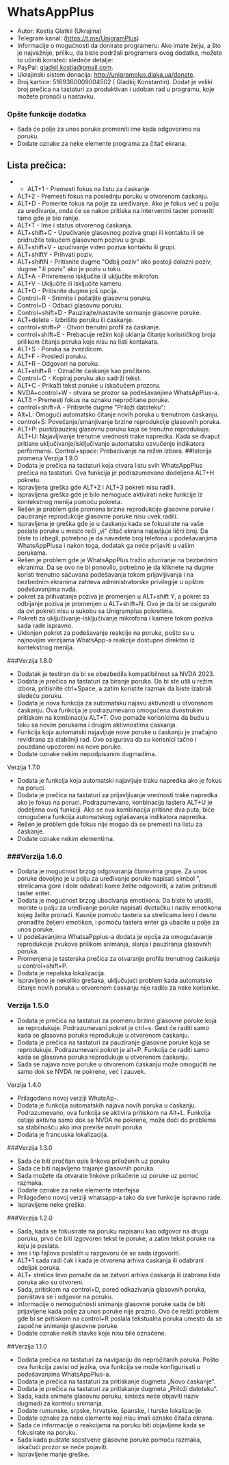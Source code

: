 # WhatsAppPlus
* Autor: Kostia Glatkii (Ukrajina)
* Telegram kanal:
(https://t.me/UnigramPlus)
* Informacije o mogućnosti da donirate programeru:
Ako imate želju, a što je najvažnije, priliku, da biste podržali programera ovog dodatka, možete to učiniti koristeći sledeće detalje:
* PayPal: gladkii.kostia@gmail.com.
* Ukrajinski sistem donacija:
http://unigramplus.diaka.ua/donate.
* Broj kartice:
5169360009004502 ( Gladkij Konstantin).
Dodat je veliki broj prečica na tastaturi za produktivan i udoban rad u programu, koje možete pronaći u nastavku.
### Opšte funkcije dodatka
* Sada će polje za unos poruke promeniti ime kada odgovorimo na poruku.
* Dodate oznake za neke elemente programa za čitač ekrana.
## Lista prečica:
* * ALT+1 - Premesti fokus na listu za ćaskanje.
* ALT+2 - Premesti fokus na poslednju poruku u otvorenom ćaskanju.
* ALT+D - Pomerite fokus na polje za uređivanje. Ako je fokus već u polju za uređivanje, onda će se nakon pritiska na interventni taster pomeriti tamo gde je bio ranije.
* ALT+T - Ime i status otvorenog ćaskanja.
* ALT+shift+C - Upućivanje glasovnog poziva grupi ili kontaktu ili se pridružite tekućem glasovnom pozivu u grupi.
* ALT+shift+V - upućivanje video poziva kontaktu ili grupi.
* ALT+shiftY - Prihvati poziv.
* ALT+shiftN - Pritisnite dugme "Odbij poziv" ako postoji dolazni poziv,  dugme "ili poziv" ako je poziv u toku.
* ALT+A - Privremeno isključite ili uključite mikrofon.
* ALT+V - Uključite ili isključite kameru.
* ALT+O - Pritisnite dugme još opcija.
* Control+R - Snimite i pošaljite glasovnu poruku.
* Control+D - Odbaci glasovnu poruku.
* Control+shift+D - Pauzirajte/nastavite snimanje glasovne poruke.
* ALT+delete - Izbrišite poruku ili ćaskanje.
* control+shift+P - Otvori trenutni profil za ćaskanje.
* control+shift+E - Prebacuje režim koji uklanja čitanje korisničkog broja prilikom čitanja poruka koje nisu na listi kontakata.
* ALT+S - Poruka sa zvezdicom.
* ALT+F - Prosledi poruku.
* ALT+R - Odgovori na poruku.
* ALT+shift+R - Označite ćaskanje kao pročitano.
* Control+C - Kopiraj poruku ako sadrži tekst.
* ALT+C - Prikaži tekst poruke u iskačućem prozoru.
* NVDA+control+W - otvara se prozor sa podešavanjima WhatsApPlus-a.
* ALT3 – Premesti fokus na oznaku nepročitane poruke.
* control+shift+A - Pritisnite dugme "Priloži datoteku":
* Alt+L: Omogući automatsko čitanje novih poruka u trenutnom ćaskanju.
* control+S: Povećanje/smanjivanje brzine reprodukcije glasovnih poruka.
* ALT+P: pusti/pauziraj glasovnu poruku koja se trenutno reprodukuje.
ALT+U: Najavljivanje trenutne vrednosti trake napredka. Kada se dvaput pritisne uključivanje/isključivanje automatsko ozvučenje indikatora performansi.
Control+space: Prebacivanje na režim izbora.
##Istorija promena
Verzija 1.9.0
* Dodata je prečica na tastaturi koja otvara listu svih WhatsAppPlus prečica na tastaturi. Ova funkcija je podrazumevano dodeljena ALT+H pokretu.
* Ispravljena greška gde ALT+2 i ALT+3 pokreti nisu radili.
* Ispravljena greška gde je bilo nemoguće aktivirati neke funkcije iz kontekstnog menija pomoću pokreta.
* Rešen je problem gde promena brzine reprodukcije glasovne poruke i pauziranje reprodukcije glasovne poruke nisu uvek radili.
* Ispravljena je greška gde je u ćaskanju kada se fokusirate na vaše poslate poruke u mesto reči „vi“ čitač ekrana najavljuje lični broj. Da biste to izbegli, potrebno je da navedete broj telefona u podešavanjima WhatsAppPlusa i nakon toga, dodatak ga neće prijaviti u vašim porukama.
* Rešen je problem gde je WhatsAppPlus tražio ažuriranje na bezbednim ekranima. Da se ovo ne bi ponovilo, potrebno je da kliknete na dugme koristi trenutno sačuvana podešavanja tokom prijavljivanja i na bezbednim ekranima zahteva administratorske privilegije u opštim podešavanjima nvda.
* pokret za prihvatanje poziva je promenjen u ALT+shift Y, a pokret za odbijanje poziva je promenjen u ALT+shift+N. Ovo je da bi se osiguralo da ovi pokreti nisu u sukobu sa Unigramplus pokretima.
* Pokreti za uključivanje-isključivanje mikrofona i kamere tokom poziva sada rade ispravno.
* Uklonjen pokret za podešavanje reakcije na poruke, pošto su u najnovijim verzijama WhatsApp-a reakcije dostupne direktno iz kontekstnog menija.


###Verzija 1.8.0
* Dodatak je testiran da bi se obezbedila kompatibilnost sa NVDA 2023.
* Dodata je prečica na tastaturi za biranje poruka. Da bi ste ušli u režim izbora, pritisnite ctrl+Space, a zatim koristite razmak da biste izabrali sledeću poruku.
* Dodata je nova funkcija za automatsku najavu aktivnosti u otvorenom ćaskanju. Ova funkcija je podrazumevano omogućena dvostrukim pritiskom na kombinaciju ALT+T. Ovo pomaže korisnicima da budu u toku sa novim porukama i drugim aktivnostima ćaskanja.
* Funkcija koja automatski najavljuje nove poruke u ćaskanju je značajno revidirana za stabilniji rad. Ovo osigurava da su korisnici tačno i pouzdano upozoreni na nove poruke.
* Dodate oznake nekim nepodpisanim dugmadima.

Verzija 1.7.0
* Dodata je funkcija koja automatski najavljuje traku napredka ako je fokus na poruci.
* Dodata je prečica na tastaturi za prijavljivanje vrednosti trake napredka ako je fokus na poruci. Podrazumevano, konbinacija tastera ALT+U je dodeljena ovoj funkciji. Ako se ova kombinacija pritisne dva puta, biće omogućena funkcija automatskog oglašavanja indikatora napredka.
* Rešen je problem gde fokus nije mogao da se premesti na listu za ćaskanje.
* Dodate oznake nekim elementima.
### ###Verzija 1.6.0
* Dodata je mogućnost brzog odgovaranja članovima grupe. Za unos poruke dovoljno je u polju za uređivanje poruke napisati simbol ", strelicama gore i dole odabrati kome želite odgovoriti, a zatim pritisnuti taster enter.
* Dodata je mogućnost brzog ubacivanja emotikona. Da biste to uradili, morate u polju za uređivanje poruke napisati dvotačku i naziv emotikona kojeg želite pronaći. Kasnije pomoću tastera sa strelicama levo i desno pronađite željeni emotikon, i pomoću tastera enter ga ubacite u polje za unos poruke.
* U podešavanjima WhatsaPpplus-a dodata je opcija za omogućavanje reprodukcije zvukova prilikom snimanja, slanja i pauziranja glasovnih poruka.
* Promenjena je tasterska prečica za otvaranje profila trenutnog ćaskanja u control+shift+P.
* Dodata je nepalska lokalizacija.
* Ispravljeno je nekoliko grešaka, uključujući problem kada automatsko čitanje novih poruka u otvorenom ćaskanju nije radilo za neke korisnike.

### Verzija 1.5.0
* Dodata je prečica na tastaturi za promenu brzine glasovne poruke koja se reprodukuje. Podrazumevani pokret je ctrl+s. Gest će raditi samo kada se glasovna poruka reprodukuje u otvorenom ćaskanju.
* Dodata je prečica na tastaturi za pauziranje glasovne poruke koja se reprodukuje. Podrazumevani pokret je alt+P. Funkcija će raditi samo kada se glasovna poruka reprodukuje u otvorenom ćaskanju.
* Sada se najava nove poruke u otvorenom ćaskanju može omogućiti ne samo dok se NVDA ne pokrene, već i zauvek.

Verzija 1.4.0
* Prilagođeno novoj verziji WhatsAp-.
* Dodata je funkcija automatskih najava novih poruka u ćaskanju. Podrazumevano, ova funkcija se aktivira pritiskom na Alt+L. Funkcija ostaje aktivna samo dok se NVDA ne pokrene, može doći do problema sa stabilnošću ako ima previše novih poruka
* Dodata je francuska lokalizacija.

###Verzija 1.3.0
* Sada će biti pročitan opis linkova priloženih uz poruku
* Sada će biti najavljeno trajanje glasovnih poruka.
* Sada možete da otvarate linkove prikačene uz poruke uz pomoć razmaka.
* Dodate oznake za neke elemente interfejsa
* Prilagođeno novoj verziji whatsapp-a tako da sve funkcije ispravno rade.
* Ispravljene neke greške.

###Verzija 1.2.0

* Sada, kada se fokusirate na poruku napisanu kao odgovor na drugu poruku, prvo će biti izgovoren tekst te poruke, a zatim tekst poruke na koju je poslata.
* Ime i tip fajlova poslatih u razgovoru će se sada izgovoriti.
* ALT+1 sada radi čak i kada je otvorena arhiva ćaskanja ili odabrani odeljak poruka.
* ALT+ strelica levo pomaže da se zatvori arhiva ćaskanja ili izabrana lista poruka ako su otvoreni.
* Sada, pritiskom na control+D, pored odkazivanja glasovnih poruka, poništava se i odgovor na poruku.
* Informacije o nemogućnosti snimanja glasovne poruke sada će biti prijavljene kada polje za unos poruke nije prazno. Ovo će rešiti problem gde bi se pritiskom na control+R poslala tekstualna poruka umesto da se započne snimanje glasovne poruke.
* Dodate oznake nekih  stavke koje nisu bile označene.

##Verzija 1.1.0

* Dodata prečica na tastaturi za navigaciju do nepročitanih poruka.
Pošto ova funkcija zavisi od jezika, ova funkcija se može konfigurisati u podešavanjima WhatsAppPlus-a.
* Dodata je prečica na tastaturi za pritiskanje dugmeta „Novo ćaskanje“.
* Dodata je prečica na tastaturi za pritiskanje dugmeta „Priloži datoteku“.
* Sada, kada snimate glasovnu poruku, sinteza neće objaviti naziv dugmadi za kontrolu snimanja.
* Dodate rumunske, srpske, hrvatske, španske, i turske lokalizacije.
* Dodate oznake za neke elemente koji nisu imali oznake čitača ekrana.
* Sada će informacije o reakcijama na poruku biti objavljene kada se fokusirate na poruku.
* Sada kada puštate sopstvene glasovne poruke pomoću razmaka, iskačući prozor se neće pojaviti.
* Ispravljene manje greške.

